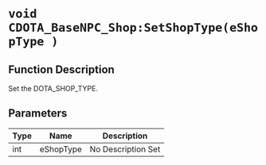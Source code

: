 # `void CDOTA_BaseNPC_Shop:SetShopType(eShopType )`
## Function Description
Set the DOTA_SHOP_TYPE.
## Parameters
Type|Name|Description
--|--|--
int|eShopType|No Description Set

